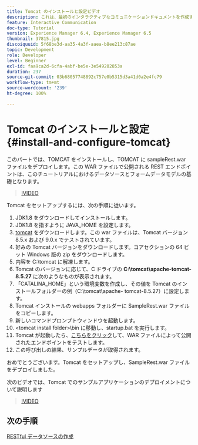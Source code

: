 ```yaml
---
title: Tomcat のインストールと設定ビデオ
description: これは、最初のインタラクティブなコミュニケーションドキュメントを作成するためのマルチステップチュートリアルの第 1 部です。
feature: Interactive Communication
doc-type: Tutorial
version: Experience Manager 6.4, Experience Manager 6.5
thumbnail: 37815.jpg
discoiquuid: 5f68be3d-aa35-4a3f-aaea-b8ee213c87ae
topic: Development
role: Developer
level: Beginner
exl-id: faa9ca2d-6cfa-4abf-be5e-3e549202853a
duration: 237
source-git-commit: 03b68057748892c757e0b5315d3a41d0a2e4fc79
workflow-type: tm+mt
source-wordcount: '239'
ht-degree: 100%

---
```


# Tomcat のインストールと設定 {#install-and-configure-tomcat}

このパートでは、TOMCAT をインストールし、TOMCAT に sampleRest.war ファイルをデプロイします。この WAR ファイルで公開される REST エンドポイントは、このチュートリアルにおけるデータソースとフォームデータモデルの基礎となります。

>[!VIDEO](https://video.tv.adobe.com/v/37815?quality=12&learn=on)

Tomcat をセットアップするには、次の手順に従います。

1. JDK1.8 をダウンロードしてインストールします。
2. JDK1.8 を指すように JAVA_HOME を設定します。
3. [tomcat](https://tomcat.apache.org/) をダウンロードします。この war ファイルは、Tomcat バージョン 8.5.x および 9.0.x でテストされています。
4. 好みの Tomcat バージョンをダウンロードします。コアセクションの 64 ビット Windows 版の zip をダウンロードします。
5. 内容を C:\tomcat に解凍します。
6. Tomcat のバージョンに応じて、C ドライブの **C:\tomcat\apache-tomcat-8.5.27** に次のようなものが表示されます。
7. 「CATALINA_HOME」という環境変数を作成し、その値を Tomcat のインストールフォルダーの例（C:\tomcat\apache- tomcat-8.5.27）に設定します。
8. Tomcat インストールの webapps フォルダーに SampleRest.war ファイルをコピーします。
9. 新しいコマンドプロンプトウィンドウを起動します。
10. &lt;tomcat install folder>\bin に移動し、startup.bat を実行します。
11. Tomcat が起動したら、[こちらをクリック](http://localhost:8080/SampleRest/webapi/getStatement/9586)して、WAR ファイルによって公開されたエンドポイントをテストします。
12. この呼び出しの結果、サンプルデータが取得されます。

おめでとうございます。Tomcat をセットアップし、SampleRest.war ファイルをデプロイしました。

次のビデオでは、Tomcat でのサンプルアプリケーションのデプロイメントについて説明します
>[!VIDEO](https://video.tv.adobe.com/v/37815?quality=12&learn=on)

## 次の手順

[RESTful データソースの作成](./create-data-source.md)